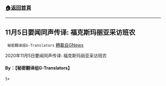 ###  [:house:返回首頁](https://github.com/ourhimalayas/txt)
---

## 11月5日要闻同声传译: 福克斯玛丽亚采访班农
` 秘密翻译组G-Translators` [轉載自GNews](https://gnews.org/zh-hans/532574/)

2020年11月5日要闻同声传译: 福克斯玛丽亚采访班农



#### **By：【秘密翻译组G-Translators】**

1+
